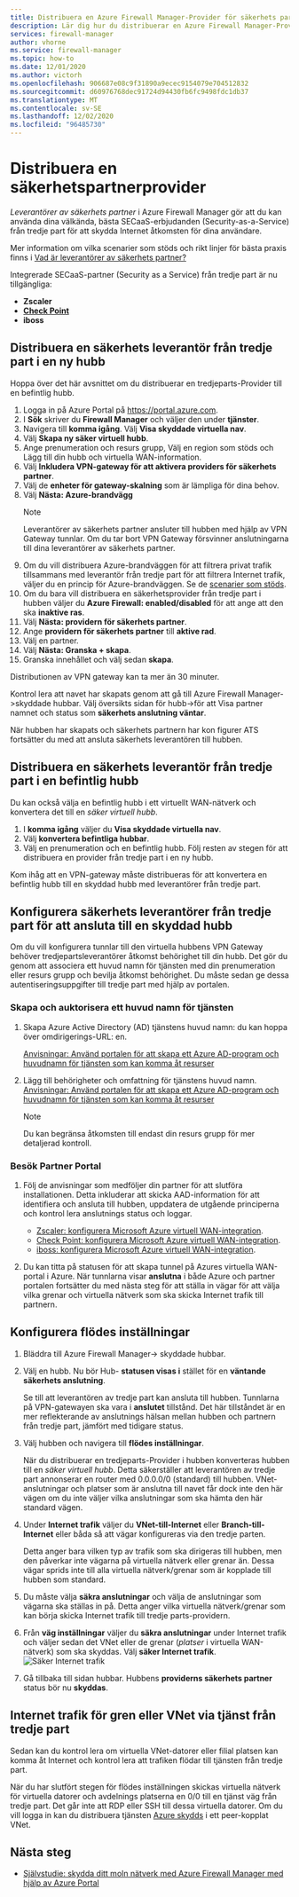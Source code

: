 ```yaml
---
title: Distribuera en Azure Firewall Manager-Provider för säkerhets partner
description: Lär dig hur du distribuerar en Azure Firewall Manager-Provider för säkerhets partner med hjälp av Azure Portal.
services: firewall-manager
author: vhorne
ms.service: firewall-manager
ms.topic: how-to
ms.date: 12/01/2020
ms.author: victorh
ms.openlocfilehash: 906687e08c9f31890a9ecec9154079e704512832
ms.sourcegitcommit: d60976768dec91724d94430fb6fc9498fdc1db37
ms.translationtype: MT
ms.contentlocale: sv-SE
ms.lasthandoff: 12/02/2020
ms.locfileid: "96485730"
---
```

# <a name="deploy-a-security-partner-provider"></a>Distribuera en säkerhetspartnerprovider

*Leverantörer av säkerhets partner* i Azure Firewall Manager gör att du kan använda dina välkända, bästa SECaaS-erbjudanden (Security-as-a-Service) från tredje part för att skydda Internet åtkomsten för dina användare.

Mer information om vilka scenarier som stöds och rikt linjer för bästa praxis finns i [Vad är leverantörer av säkerhets partner?](trusted-security-partners.md)


Integrerade SECaaS-partner (Security as a Service) från tredje part är nu tillgängliga: 

- **Zscaler**
- **[Check Point](check-point-overview.md)**
- **iboss**

## <a name="deploy-a-third-party-security-provider-in-a-new-hub"></a>Distribuera en säkerhets leverantör från tredje part i en ny hubb

Hoppa över det här avsnittet om du distribuerar en tredjeparts-Provider till en befintlig hubb.

1. Logga in på Azure Portal på https://portal.azure.com.
2. I **Sök** skriver du **Firewall Manager** och väljer den under **tjänster**.
3. Navigera till **komma igång**. Välj **Visa skyddade virtuella nav**.
4. Välj **Skapa ny säker virtuell hubb**.
5. Ange prenumeration och resurs grupp, Välj en region som stöds och Lägg till din hubb och virtuella WAN-information. 
6. Välj **Inkludera VPN-gateway för att aktivera providers för säkerhets partner**.
7. Välj de **enheter för gateway-skalning** som är lämpliga för dina behov.
8. Välj **Nästa: Azure-brandvägg**
   > [!NOTE]
   > Leverantörer av säkerhets partner ansluter till hubben med hjälp av VPN Gateway tunnlar. Om du tar bort VPN Gateway försvinner anslutningarna till dina leverantörer av säkerhets partner.
9. Om du vill distribuera Azure-brandväggen för att filtrera privat trafik tillsammans med leverantör från tredje part för att filtrera Internet trafik, väljer du en princip för Azure-brandväggen. Se de [scenarier som stöds](trusted-security-partners.md#key-scenarios).
10. Om du bara vill distribuera en säkerhetsprovider från tredje part i hubben väljer du **Azure Firewall: enabled/disabled** för att ange att den ska **inaktive ras**. 
11. Välj  **Nästa: providern för säkerhets partner**.
12. Ange **providern för säkerhets partner** till **aktive rad**. 
13. Välj en partner. 
14. Välj **Nästa: Granska + skapa**. 
15. Granska innehållet och välj sedan **skapa**.

Distributionen av VPN gateway kan ta mer än 30 minuter.

Kontrol lera att navet har skapats genom att gå till Azure Firewall Manager->skyddade hubbar. Välj översikts sidan för hubb->för att Visa partner namnet och status som **säkerhets anslutning väntar**.

När hubben har skapats och säkerhets partnern har kon figurer ATS fortsätter du med att ansluta säkerhets leverantören till hubben.

## <a name="deploy-a-third-party-security-provider-in-an-existing-hub"></a>Distribuera en säkerhets leverantör från tredje part i en befintlig hubb

Du kan också välja en befintlig hubb i ett virtuellt WAN-nätverk och konvertera det till en *säker virtuell hubb*.

1. I **komma igång** väljer du **Visa skyddade virtuella nav**.
2. Välj **konvertera befintliga hubbar**.
3. Välj en prenumeration och en befintlig hubb. Följ resten av stegen för att distribuera en provider från tredje part i en ny hubb.

Kom ihåg att en VPN-gateway måste distribueras för att konvertera en befintlig hubb till en skyddad hubb med leverantörer från tredje part.

## <a name="configure-third-party-security-providers-to-connect-to-a-secured-hub"></a>Konfigurera säkerhets leverantörer från tredje part för att ansluta till en skyddad hubb

Om du vill konfigurera tunnlar till den virtuella hubbens VPN Gateway behöver tredjepartsleverantörer åtkomst behörighet till din hubb. Det gör du genom att associera ett huvud namn för tjänsten med din prenumeration eller resurs grupp och bevilja åtkomst behörighet. Du måste sedan ge dessa autentiseringsuppgifter till tredje part med hjälp av portalen.

### <a name="create-and-authorize-a-service-principal"></a>Skapa och auktorisera ett huvud namn för tjänsten

1. Skapa Azure Active Directory (AD) tjänstens huvud namn: du kan hoppa över omdirigerings-URL: en. 

   [Anvisningar: Använd portalen för att skapa ett Azure AD-program och huvudnamn för tjänsten som kan komma åt resurser](../active-directory/develop/howto-create-service-principal-portal.md#register-an-application-with-azure-ad-and-create-a-service-principal)
2. Lägg till behörigheter och omfattning för tjänstens huvud namn.
   [Anvisningar: Använd portalen för att skapa ett Azure AD-program och huvudnamn för tjänsten som kan komma åt resurser](../active-directory/develop/howto-create-service-principal-portal.md#register-an-application-with-azure-ad-and-create-a-service-principal)

   > [!NOTE]
   > Du kan begränsa åtkomsten till endast din resurs grupp för mer detaljerad kontroll.

### <a name="visit-partner-portal"></a>Besök Partner Portal

1. Följ de anvisningar som medföljer din partner för att slutföra installationen. Detta inkluderar att skicka AAD-information för att identifiera och ansluta till hubben, uppdatera de utgående principerna och kontrol lera anslutnings status och loggar.

   - [Zscaler: konfigurera Microsoft Azure virtuell WAN-integration](https://help.zscaler.com/zia/configuring-microsoft-azure-virtual-wan-integration).
   - [Check Point: konfigurera Microsoft Azure virtuell WAN-integration](https://sc1.checkpoint.com/documents/Infinity_Portal/WebAdminGuides/EN/CloudGuard-Connect-Azure-Virtual-WAN/Default.htm).
   - [iboss: konfigurera Microsoft Azure virtuell WAN-integration](https://www.iboss.com/blog/securing-microsoft-azure-with-iboss-saas-network-security). 
   
2. Du kan titta på statusen för att skapa tunnel på Azures virtuella WAN-portal i Azure. När tunnlarna visar **anslutna** i både Azure och partner portalen fortsätter du med nästa steg för att ställa in vägar för att välja vilka grenar och virtuella nätverk som ska skicka Internet trafik till partnern.

## <a name="configure-route-settings"></a>Konfigurera flödes inställningar

1. Bläddra till Azure Firewall Manager-> skyddade hubbar. 
2. Välj en hubb. Nu bör Hub- **statusen visas i** stället för en **väntande säkerhets anslutning**.

   Se till att leverantören av tredje part kan ansluta till hubben. Tunnlarna på VPN-gatewayen ska vara i **anslutet** tillstånd. Det här tillståndet är en mer reflekterande av anslutnings hälsan mellan hubben och partnern från tredje part, jämfört med tidigare status.
3. Välj hubben och navigera till **flödes inställningar**.

   När du distribuerar en tredjeparts-Provider i hubben konverteras hubben till en *säker virtuell hubb*. Detta säkerställer att leverantören av tredje part annonserar en router med 0.0.0.0/0 (standard) till hubben. VNet-anslutningar och platser som är anslutna till navet får dock inte den här vägen om du inte väljer vilka anslutningar som ska hämta den här standard vägen.
4. Under **Internet trafik** väljer du **VNet-till-Internet** eller **Branch-till-Internet** eller båda så att vägar konfigureras via den tredje parten.

   Detta anger bara vilken typ av trafik som ska dirigeras till hubben, men den påverkar inte vägarna på virtuella nätverk eller grenar än. Dessa vägar sprids inte till alla virtuella nätverk/grenar som är kopplade till hubben som standard.
5. Du måste välja **säkra anslutningar** och välja de anslutningar som vägarna ska ställas in på. Detta anger vilka virtuella nätverk/grenar som kan börja skicka Internet trafik till tredje parts-providern.
6. Från **väg inställningar** väljer du **säkra anslutningar** under Internet trafik och väljer sedan det VNet eller de grenar (*platser* i virtuella WAN-nätverk) som ska skyddas. Välj **säker Internet trafik**.
   ![Säker Internet trafik](media/deploy-trusted-security-partner/secure-internet-traffic.png)
7. Gå tillbaka till sidan hubbar. Hubbens **providerns säkerhets partner** status bör nu  **skyddas**.

## <a name="branch-or-vnet-internet-traffic-via-third-party-service"></a>Internet trafik för gren eller VNet via tjänst från tredje part

Sedan kan du kontrol lera om virtuella VNet-datorer eller filial platsen kan komma åt Internet och kontrol lera att trafiken flödar till tjänsten från tredje part.

När du har slutfört stegen för flödes inställningen skickas virtuella nätverk för virtuella datorer och avdelnings platserna en 0/0 till en tjänst väg från tredje part. Det går inte att RDP eller SSH till dessa virtuella datorer. Om du vill logga in kan du distribuera tjänsten [Azure skydds](../bastion/bastion-overview.md) i ett peer-kopplat VNet.

## <a name="next-steps"></a>Nästa steg

- [Självstudie: skydda ditt moln nätverk med Azure Firewall Manager med hjälp av Azure Portal](secure-cloud-network.md)
